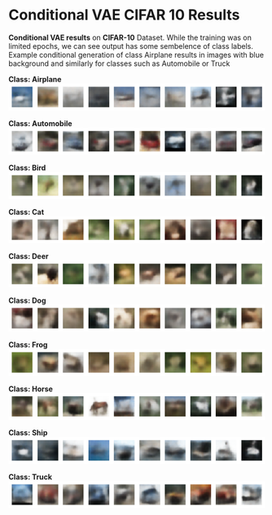 # Conditional VAE CIFAR 10 Results

**Conditional VAE results** on **CIFAR-10** Dataset. While the training was on limited epochs, we can see output has some sembelence of class labels. Example conditional generation of class Airplane results in images with blue background and similarly for classes such as Automobile or Truck

**Class: Airplane**
![image](https://github.com/Shiva18A/Variational-Autoencoder-Family/blob/main/Conditional_VAEs/Conditional_VAE_CIFAR-10/img_out/Class_Airplane.png?raw=true "results")

**Class: Automobile**
![image](https://github.com/Shiva18A/Variational-Autoencoder-Family/blob/main/Conditional_VAEs/Conditional_VAE_CIFAR-10/img_out/Class_Automobile.png?raw=true "results")

**Class: Bird**
![image](https://github.com/Shiva18A/Variational-Autoencoder-Family/blob/main/Conditional_VAEs/Conditional_VAE_CIFAR-10/img_out/Class_Bird.png?raw=true "results")

**Class: Cat**
![image](https://github.com/Shiva18A/Variational-Autoencoder-Family/blob/main/Conditional_VAEs/Conditional_VAE_CIFAR-10/img_out/Class_Cat.png?raw=true "results")

**Class: Deer**
![image](https://github.com/Shiva18A/Variational-Autoencoder-Family/blob/main/Conditional_VAEs/Conditional_VAE_CIFAR-10/img_out/Class_Deer.png?raw=true "results")

**Class: Dog**
![image](https://github.com/Shiva18A/Variational-Autoencoder-Family/blob/main/Conditional_VAEs/Conditional_VAE_CIFAR-10/img_out/Class_Dog.png?raw=true "results")

**Class: Frog**
![image](https://github.com/Shiva18A/Variational-Autoencoder-Family/blob/main/Conditional_VAEs/Conditional_VAE_CIFAR-10/img_out/Class_Frog.png?raw=true "results")

**Class: Horse**
![image](https://github.com/Shiva18A/Variational-Autoencoder-Family/blob/main/Conditional_VAEs/Conditional_VAE_CIFAR-10/img_out/Class_Horse.png?raw=true "results")

**Class: Ship**
![image](https://github.com/Shiva18A/Variational-Autoencoder-Family/blob/main/Conditional_VAEs/Conditional_VAE_CIFAR-10/img_out/Class_Ship.png?raw=true "results")

**Class: Truck**
![image](https://github.com/Shiva18A/Variational-Autoencoder-Family/blob/main/Conditional_VAEs/Conditional_VAE_CIFAR-10/img_out/Class_Truck.png?raw=true "results")
